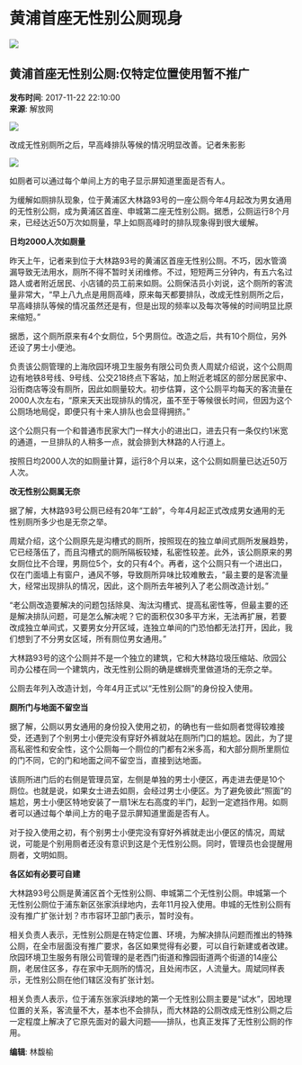 # 黄浦首座无性别公厕现身

![](http://www.cnr.cn/css2017/logo3.jpg)

## 黄浦首座无性别公厕:仅特定位置使用暂不推广

**发布时间**: 2017-11-22 22:10:00  
**来源**: 解放网

![](./W020171122800059720309.jpg)

改成无性别厕所之后，早高峰排队等候的情况明显改善。记者朱影影

![](./W020171122800059754440.jpg)

如厕者可以通过每个单间上方的电子显示屏知道里面是否有人。

为缓解如厕排队现象，位于黄浦区大林路93号的一座公厕今年4月起改为男女通用的无性别公厕，成为黄浦区首座、申城第二座无性别公厕。据悉，公厕运行8个月来，已经达近50万次如厕量，早上如厕高峰时的排队现象得到很大缓解。

**日均2000人次如厕量**

昨天上午，记者来到位于大林路93号的黄浦区首座无性别公厕。不巧，因水管滴漏导致无法用水，厕所不得不暂时关闭维修。不过，短短两三分钟内，有五六名过路人或者附近居民、小店铺的员工前来如厕。公厕保洁员小刘说，这个厕所的客流量非常大，“早上八九点是用厕高峰，原来每天都要排队，改成无性别厕所之后，早高峰排队等候的情况虽然还是有，但是出现的频率以及每次等候的时间明显比原来缩短。”

据悉，这个厕所原来有4个女厕位，5个男厕位。改造之后，共有10个厕位，另外还设了男士小便池。

负责该公厕管理的上海欣园环境卫生服务有限公司负责人周斌介绍说，这个公厕周边有地铁8号线、9号线、公交218终点下客站，加上附近老城区的部分居民家中、沿街商店等没有厕所，因此如厕量较大。初步估算，这个公厕平均每天的客流量在2000人次左右，“原来天天出现排队的情况，虽不至于等候很长时间，但因为这个公厕场地局促，即便只有十来人排队也会显得拥挤。”

这个公厕只有一个和普通市民家大门一样大小的进出口，进去只有一条仅约1米宽的通道，一旦排队的人稍多一点，就会排到大林路的人行道上。

按照日均2000人次的如厕量计算，运行8个月以来，这个公厕如厕量已达近50万人次。

**改无性别公厕属无奈**

据了解，大林路93号公厕已经有20年“工龄”，今年4月起正式改成男女通用的无性别厕所多少也是无奈之举。

周斌介绍，这个公厕原先是沟槽式的厕所，按照现在的独立单间式厕所发展趋势，它已经落伍了，而且沟槽式的厕所隔板较矮，私密性较差。此外，该公厕原来的男女厕位比不合理，男厕位5个，女的只有4个。再者，这个公厕只有一个进出口，仅在门面墙上有窗户，通风不够，导致厕所异味比较难散去，“最主要的是客流量大，经常出现排队的情况，因此，这个厕所去年被列入了老公厕改造计划。”

“老公厕改造要解决的问题包括除臭、淘汰沟槽式、提高私密性等，但最主要的还是解决排队问题，可是怎么解决呢？它的面积仅30多平方米，无法再扩展，若要改成独立单间式，又要男女分开区域，连独立单间的门恐怕都无法打开，因此，我们想到了不分男女区域，所有厕位男女通用。”

大林路93号的这个公厕并不是一个独立的建筑，它和大林路垃圾压缩站、欣园公司办公楼在同一个建筑内，改无性别公厕的确是螺蛳壳里做道场的无奈之举。

公厕去年列入改造计划，今年4月正式以“无性别公厕”的身份投入使用。

**厕所门与地面不留空当**

据了解，公厕以男女通用的身份投入使用之初，的确也有一些如厕者觉得较难接受，还遇到了个别男士小便完没有穿好外裤就站在厕所门口的尴尬。因此，为了提高私密性和安全性，这个公厕每一个厕位的门都有2米多高，和大部分厕所里厕位的门不同，它的门和地面之间不留空当，直接到达地面。

该厕所进门后的右侧是管理员室，左侧是单独的男士小便区，再走进去便是10个厕位。也就是说，如果女士进去如厕，会经过男士小便区。为了避免彼此“照面”的尴尬，男士小便区特地安装了一扇1米左右高度的半门，起到一定遮挡作用。如厕者可以通过每个单间上方的电子显示屏知道里面是否有人。

对于投入使用之初，有个别男士小便完没有穿好外裤就走出小便区的情况，周斌说，可能是个别用厕者还没有意识到这是个无性别公厕。同时，管理员也会提醒用厕者，文明如厕。

**各区如有必要可自建**

大林路93号公厕是黄浦区首个无性别公厕、申城第二个无性别公厕。申城第一个无性别公厕位于浦东新区张家浜绿地内，去年11月投入使用。申城的无性别公厕有没有推广扩张计划？市市容环卫部门表示，暂时没有。

相关负责人表示，无性别公厕是在特定位置、环境，为解决排队问题而推出的特殊公厕，在全市层面没有推广要求，各区如果觉得有必要，可以自行新建或者改建。欣园环境卫生服务有限公司管理的是老西门街道和豫园街道两个街道的14座公厕，老居住区多，存在家中无厕所的情况，且处闹市区，人流量大。周斌同样表示，无性别公厕在他们辖区没有扩张计划。

相关负责人表示，位于浦东张家浜绿地的第一个无性别公厕主要是“试水”，因地理位置的关系，客流量不大，基本也不会排队，而大林路的公厕改成无性别公厕之后一定程度上解决了它原先面对的最大问题——排队，也真正发挥了无性别公厕的作用。

**编辑**: 林馥榆